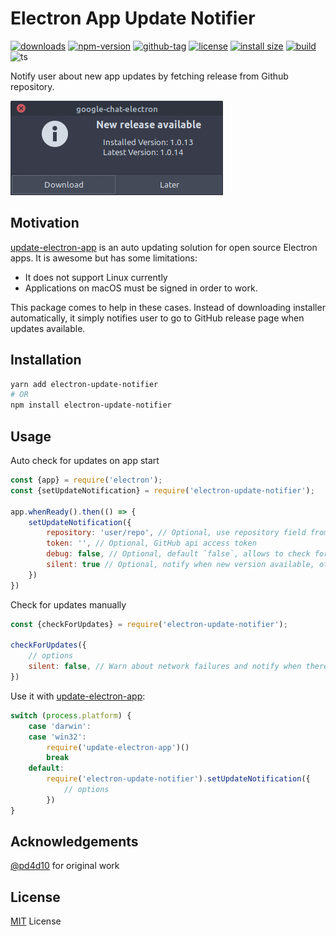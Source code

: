# Electron App Update Notifier

[![downloads](https://badgen.net/npm/dt/electron-update-notifier)](http://npm-stats.com/~packages/electron-update-notifier)
[![npm-version](https://badgen.net/npm/v/electron-update-notifier)](https://www.npmjs.com/package/electron-update-notifier)
[![github-tag](https://badgen.net/github/tag/ankurk91/electron-update-notifier)](https://github.com/ankurk91/electron-update-notifier/)
[![license](https://badgen.net/github/license/ankurk91/electron-update-notifier)](https://yarnpkg.com/en/package/electron-update-notifier)
[![install size](https://packagephobia.com/badge?p=electron-update-notifier)](https://packagephobia.com/result?p=electron-update-notifier)
[![build](https://github.com/ankurk91/electron-update-notifier/workflows/build/badge.svg)](https://github.com/ankurk91/electron-update-notifier/actions)
![ts](https://badgen.net/badge/Built%20With/TypeScript/blue)

Notify user about new app updates by fetching release from Github repository.

![screenshot](/.github/static/update-dialog.png)

## Motivation

[update-electron-app](https://github.com/electron/update-electron-app) is an auto updating solution for open source
Electron apps. It is awesome but has some limitations:

- It does not support Linux currently
- Applications on macOS must be signed in order to work.

This package comes to help in these cases. Instead of downloading installer automatically, it simply notifies user to go
to GitHub release page when updates available.

## Installation

```sh
yarn add electron-update-notifier
# OR
npm install electron-update-notifier
```

## Usage

Auto check for updates on app start

```js
const {app} = require('electron');
const {setUpdateNotification} = require('electron-update-notifier');

app.whenReady().then(() => {
    setUpdateNotification({
        repository: 'user/repo', // Optional, use repository field from your package.json when not specified
        token: '', // Optional, GitHub api access token
        debug: false, // Optional, default `false`, allows to check for updates during development as well
        silent: true // Optional, notify when new version available, otherwise remain silent 
    })
})
```

Check for updates manually

```js
const {checkForUpdates} = require('electron-update-notifier');

checkForUpdates({
    // options 
    silent: false, // Warn about network failures and notify when there is no updates
})
```

Use it with [update-electron-app](https://github.com/electron/update-electron-app):

```js
switch (process.platform) {
    case 'darwin':
    case 'win32':
        require('update-electron-app')()
        break
    default:
        require('electron-update-notifier').setUpdateNotification({
            // options
        })
}
```

## Acknowledgements

[@pd4d10](https://github.com/pd4d10) for original work

## License

[MIT](LICENSE.txt) License
